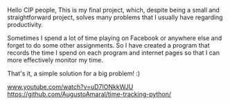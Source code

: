 Hello CIP people,
This is my final project, which, despite being a small and straightforward project, solves many problems that I usually have regarding productivity.

Sometimes I spend a lot of time playing on Facebook or anywhere else and forget to do some other assignments. So I have created a program that records the time I spend on each program and internet pages so that I can more effectively monitor my time.

That's it, a simple solution for a big problem! :)

www.youtube.com/watch?v=uD7IONkkWJU
https://github.com/AugustoAmaral/time-tracking-python/